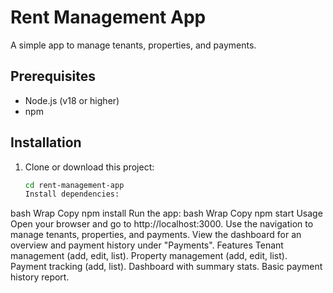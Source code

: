 # Rent Management App

A simple app to manage tenants, properties, and payments.

## Prerequisites
- Node.js (v18 or higher)
- npm

## Installation
1. Clone or download this project:
   ```bash
   cd rent-management-app
   Install dependencies:
bash
Wrap
Copy
npm install
Run the app:
bash
Wrap
Copy
npm start
Usage
Open your browser and go to http://localhost:3000.
Use the navigation to manage tenants, properties, and payments.
View the dashboard for an overview and payment history under "Payments".
Features
Tenant management (add, edit, list).
Property management (add, edit, list).
Payment tracking (add, list).
Dashboard with summary stats.
Basic payment history report.

